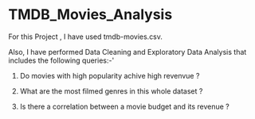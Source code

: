 # TMDB_Movies_Analysis

For this Project , I have used tmdb-movies.csv. 

Also, I have performed Data Cleaning and Exploratory Data Analysis that includes the following queries:-'

1. Do movies with high popularity achive high revenvue ?

2. What are the most filmed genres in this whole dataset ?

3.  Is there a correlation between a movie budget and its revenue ?
